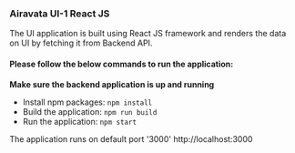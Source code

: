 ### Airavata UI-1 React JS

The UI application is built using React JS framework and renders the data on UI by fetching it from Backend API.

#### Please follow the below commands to run the application:

**Make sure the backend application is up and running**
- Install npm packages: ``` npm install ```
- Build the application: ``` npm run build ```
- Run the application: ``` npm start ```


The application runs on default port '3000'
http://localhost:3000
